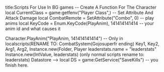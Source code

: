 title:Scripts For Use In BG games
-- Create A Function For The Character
local CurrentClass = game:getfenv("Player Class",)
-- Set Attribute And Attack Damage
local CombatRemote = SetAttribute("Combo", 0)
-- play anims
local KeyCode = Enum.KeyCode(PlayAnim), 141414141414 -- your anim id and what causes it

Character.PlayAnim("PlayAnim, 141414141414")
-- Only in localscripts(RENAME TO: CombatSystem(Gojosuperfr ending)
Key1, Key2, Arg1, Arg2, Instance.new(Folder, Player
leaderstats.name = "leaderstats" Instance.new(IntValue, leaderstats)
(only normal scripts rename to: leaderstats)
Datastore -->
local DS = game:GetService("SaveKills")
-- you finish here.
